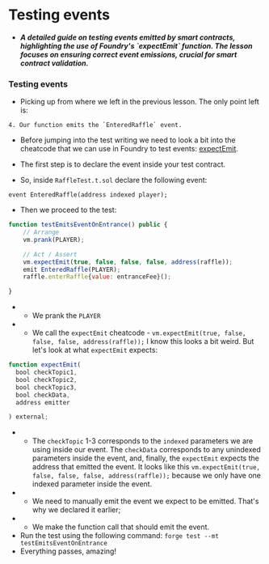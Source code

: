 # Testing events
- ***A detailed guide on testing events emitted by smart contracts, highlighting the use of Foundry's \`expectEmit\` function. The lesson focuses on ensuring correct event emissions, crucial for smart contract validation.***

### Testing events
- Picking up from where we left in the previous lesson. The only point left is:

``4. Our function emits the `EnteredRaffle` event.``

- Before jumping into the test writing we need to look a bit into the cheatcode that we can use in Foundry to test events: [expectEmit](https://book.getfoundry.sh/cheatcodes/expect-emit?highlight=expectEm#expectemit).

- The first step is to declare the event inside your test contract.

- So, inside `RaffleTest.t.sol` declare the following event:

`event EnteredRaffle(address indexed player);`

- Then we proceed to the test:

```javascript
function testEmitsEventOnEntrance() public {
    // Arrange
    vm.prank(PLAYER);

    // Act / Assert
    vm.expectEmit(true, false, false, false, address(raffle));
    emit EnteredRaffle(PLAYER);
    raffle.enterRaffle{value: entranceFee}();

}
```

- * We prank the `PLAYER`
- * We call the `expectEmit` cheatcode - `vm.expectEmit(true, false, false, false, address(raffle));`
  I know this looks a bit weird. But let's look at what `expectEmit` expects:

```javascript
function expectEmit(
  bool checkTopic1,
  bool checkTopic2,
  bool checkTopic3,
  bool checkData,
  address emitter

) external;
```

- * The `checkTopic` 1-3 corresponds to the `indexed` parameters we are using inside our event. The `checkData` corresponds to any unindexed parameters inside the event, and, finally, the `expectEmit` expects the address that emitted the event. It looks like this `vm.expectEmit(true, false, false, false, address(raffle));` because we only have one indexed parameter inside the event.
- * We need to manually emit the event we expect to be emitted. That's why we declared it earlier;
- * We make the function call that should emit the event.
- Run the test using the following command: `forge test --mt testEmitsEventOnEntrance`
- Everything passes, amazing!
